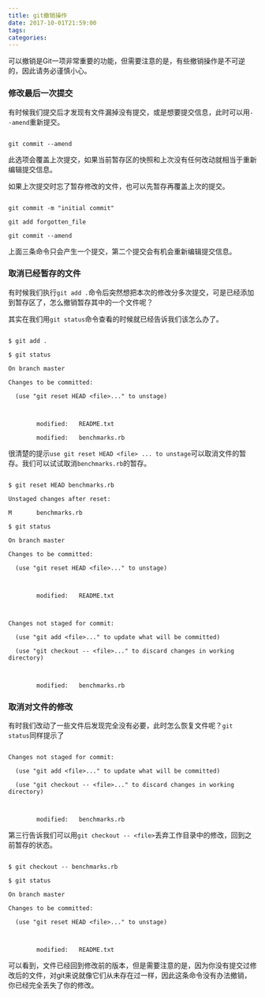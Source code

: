 ```yaml
---
title: git撤销操作
date: 2017-10-01T21:59:00
tags:
categories:
---
```


可以撤销是Git一项非常重要的功能，但需要注意的是，有些撤销操作是不可逆的，因此请务必谨慎小心。

### 修改最后一次提交
有时候我们提交后才发现有文件漏掉没有提交，或是想要提交信息，此时可以用`--amend`重新提交。
```
git commit --amend
```

此选项会覆盖上次提交，如果当前暂存区的快照和上次没有任何改动就相当于重新编辑提交信息。

如果上次提交时忘了暂存修改的文件，也可以先暂存再覆盖上次的提交。
```
git commit -m "initial commit"
git add forgotten_file
git commit --amend
```
上面三条命令只会产生一个提交，第二个提交会有机会重新编辑提交信息。

### 取消已经暂存的文件
有时候我们执行`git add .`命令后突然想把本次的修改分多次提交，可是已经添加到暂存区了，怎么撤销暂存其中的一个文件呢？
其实在我们用`git status`命令查看的时候就已经告诉我们该怎么办了。
```
$ git add .
$ git status
On branch master
Changes to be committed:
  (use "git reset HEAD <file>..." to unstage)

        modified:   README.txt
        modified:   benchmarks.rb
```
很清楚的提示`use git reset HEAD <file> ... to unstage`可以取消文件的暂存。我们可以试试取消`benchmarks.rb`的暂存。
```
$ git reset HEAD benchmarks.rb
Unstaged changes after reset:
M       benchmarks.rb
$ git status
On branch master
Changes to be committed:
  (use "git reset HEAD <file>..." to unstage)

        modified:   README.txt

Changes not staged for commit:
  (use "git add <file>..." to update what will be committed)
  (use "git checkout -- <file>..." to discard changes in working directory)

        modified:   benchmarks.rb
```

### 取消对文件的修改

有时我们改动了一些文件后发现完全没有必要，此时怎么恢复文件呢？`git status`同样提示了
```
Changes not staged for commit:
  (use "git add <file>..." to update what will be committed)
  (use "git checkout -- <file>..." to discard changes in working directory)

        modified:   benchmarks.rb
```
第三行告诉我们可以用`git checkout -- <file>`丢弃工作目录中的修改，回到之前暂存的状态。
```
$ git checkout -- benchmarks.rb
$ git status
On branch master
Changes to be committed:
  (use "git reset HEAD <file>..." to unstage)

        modified:   README.txt
```
可以看到，文件已经回到修改前的版本，但是需要注意的是，因为你没有提交过修改后的文件，对git来说就像它们从未存在过一样，因此这条命令没有办法撤销，你已经完全丢失了你的修改。
    